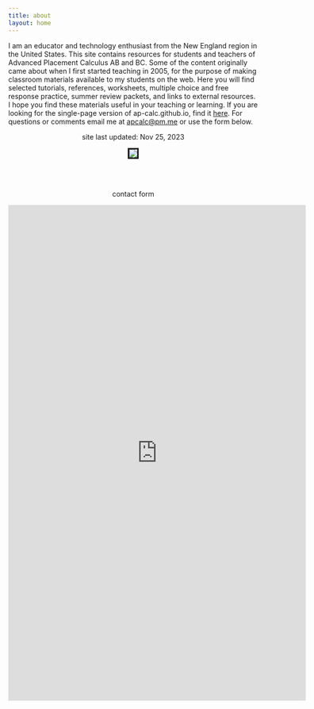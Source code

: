 ```yaml
---
title: about
layout: home
---
```


I am an educator and technology enthusiast from the New England region in the United States. This site contains resources for students and teachers of Advanced Placement Calculus AB and BC. Some of the content originally came about when I first started teaching in 2005, for the purpose of making classroom materials available to my students on the web. Here you will find selected tutorials, references, worksheets, multiple choice and free response practice, summer review packets, and links to external resources. I hope you find these materials useful in your teaching or learning. If you are looking for the single-page version of ap-calc.github.io, find it <a href="../index_retired.html" target="_blank"> here</a>. For questions or comments email me at apcalc@pm.me or use the form below.

<p align="center"> site last updated: Nov 25, 2023</p>

<p align="center"><img src="../img/site/running.jpeg" border="3"> </p>

<br> <br>
<p align="center"> contact form </p>

<center> <iframe src="https://docs.google.com/forms/d/e/1FAIpQLSfk3MsgYHHCfX69rYixFbnQIuGToOyGh9GlpIXcycYWO-BrWg/viewform?embedded=true" width="600" height="1000" frameborder="0" marginheight="0" marginwidth="0">Loading…</iframe>  </center>








